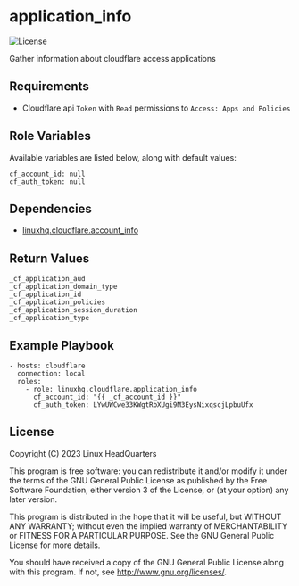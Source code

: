# application\_info

[![License](https://img.shields.io/badge/license-GPLv3-brightgreen.svg?style=flat)](COPYING)

Gather information about cloudflare access applications

## Requirements

* Cloudflare api `Token` with `Read` permissions to `Access: Apps and Policies`

## Role Variables

Available variables are listed below, along with default values:

    cf_account_id: null
    cf_auth_token: null

## Dependencies

* [linuxhq.cloudflare.account_info](https://github.com/linuxhq/ansible-collection-cloudflare/tree/main/roles/account_info)

## Return Values

    _cf_application_aud
    _cf_application_domain_type
    _cf_application_id
    _cf_application_policies
    _cf_application_session_duration
    _cf_application_type

## Example Playbook

    - hosts: cloudflare
      connection: local
      roles:
        - role: linuxhq.cloudflare.application_info
          cf_account_id: "{{ _cf_account_id }}"
          cf_auth_token: LYwUWCwe33KWgtRbXUgi9M3EysNixqscjLpbuUfx

## License

Copyright (C) 2023 Linux HeadQuarters

This program is free software: you can redistribute it and/or modify
it under the terms of the GNU General Public License as published by
the Free Software Foundation, either version 3 of the License, or
(at your option) any later version.

This program is distributed in the hope that it will be useful,
but WITHOUT ANY WARRANTY; without even the implied warranty of
MERCHANTABILITY or FITNESS FOR A PARTICULAR PURPOSE. See the
GNU General Public License for more details.

You should have received a copy of the GNU General Public License
along with this program. If not, see <http://www.gnu.org/licenses/>.
